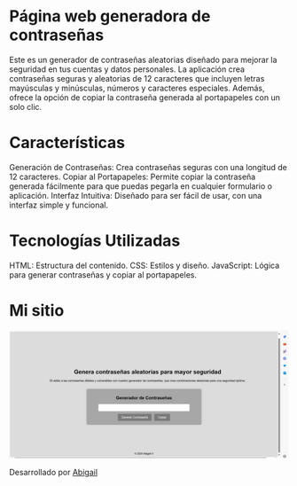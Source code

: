 #  Página web generadora de contraseñas

Este es un generador de contraseñas aleatorias diseñado para mejorar la seguridad en tus cuentas y datos personales. La aplicación crea contraseñas seguras y aleatorias de 12 caracteres que incluyen letras mayúsculas y minúsculas, números y caracteres especiales. Además, ofrece la opción de copiar la contraseña generada al portapapeles con un solo clic.

# Características
Generación de Contraseñas: Crea contraseñas seguras con una longitud de 12 caracteres.
Copiar al Portapapeles: Permite copiar la contraseña generada fácilmente para que puedas pegarla en cualquier formulario o aplicación.
Interfaz Intuitiva: Diseñado para ser fácil de usar, con una interfaz simple y funcional.
# Tecnologías Utilizadas
HTML: Estructura del contenido.
CSS: Estilos y diseño.
JavaScript: Lógica para generar contraseñas y copiar al portapapeles.

# Mi sitio
![Mi sitio](gcc.png)

Desarrollado por [Abigail](https://github.com/abvvt)
